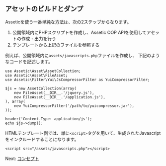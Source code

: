 アセットのビルドとダンプ
---------------------------

Asseticを使う一番単純な方法は、次の2ステップからなります。

 1. 公開領域内にPHPスクリプトを作成し、Assetic OOP APIを使用してアセットの作成・出力を行う
 2. テンプレートから上記のファイルを参照する

例えば、公開領域内に`assets/javascripts.php`ファイルを作成し、
下記のようなコードを記述します。

    use Assetic\Asset\AssetCollection;
    use Assetic\Asset\FileAsset;
    use Assetic\Filter\Yui\JsCompressorFilter as YuiCompressorFilter;

    $js = new AssetCollection(array(
        new FileAsset(__DIR__.'/jquery.js'),
        new FileAsset(__DIR__.'/application.js'),
    ), array(
        new YuiCompressorFilter('/path/to/yuicompressor.jar'),
    ));

    header('Content-Type: application/js');
    echo $js->dump();

HTMLテンプレート側では、単に`<script>`タグを用いて、生成されたJavascriptをインクルードすることになります。

    <script src="/assets/javascripts.php"></script>

Next: [コンセプト](concepts.md)
